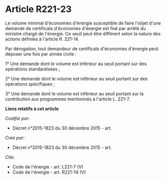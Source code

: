 # Article R221-23

Le volume minimal d'économies d'énergie susceptible de faire l'objet d'une demande de certificats d'économies d'énergie est
fixé par arrêté du ministre chargé de l'énergie. Ce seuil peut être différent selon la nature des actions définies à
l'article R. 221-14. 

Par dérogation, tout demandeur de certificats d'économies d'énergie peut déposer une fois par année civile : 

1° Une demande dont le volume est inférieur au seuil portant sur des opérations standardisées ; 

2° Une demande dont le volume est inférieur au seuil portant sur des opérations spécifiques ; 

3° Une demande dont le volume est inférieur au seuil portant sur la contribution aux programmes mentionnés à l'article L.
221-7.

**Liens relatifs à cet article**

_Codifié par_:

  - Décret n°2015-1823 du 30 décembre 2015 - art.

_Créé par_:

  - Décret n°2015-1823 du 30 décembre 2015 - art.

_Cite_:

  - Code de l'énergie - art. L221-7 (V)
  - Code de l'énergie - art. R221-14 (V)
